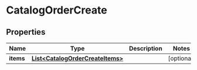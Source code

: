

# CatalogOrderCreate

## Properties

Name | Type | Description | Notes
------------ | ------------- | ------------- | -------------
**items** | [**List&lt;CatalogOrderCreateItems&gt;**](CatalogOrderCreateItems.md) |  |  [optional]



